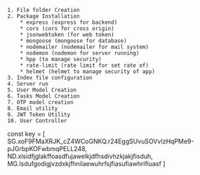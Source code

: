     1. File folder Creation
    2. Package Installation 
        * express (express for backend)
        * cors (cors for cross origin)
        * jsonwebtoken (for web token)
        * mongoose (mongoose for database)
        * nodemailer (nodemailer for mail system)
        * nodemon (nodemon for server running)
        * hpp (to manage security)
        * rate-limit (rate limit for set rate of)
        * helmet (helmet to manage security of app)
    3. Index file configuration
    4. Server run
    5. User Model Creation
    6. Tasks Model Creation
    7. OTP model creation
    8. Email utility
    9. JWT Token Utility
    10. User Controller


const key = [
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, ND.xlsidfjglakffoasdfujawelkjdfhsdivhzkjakjfisduh, MG.lsdufgodigjvzdxkjfhnilaewuhrfsjfiasufiawhrifiuasf
]